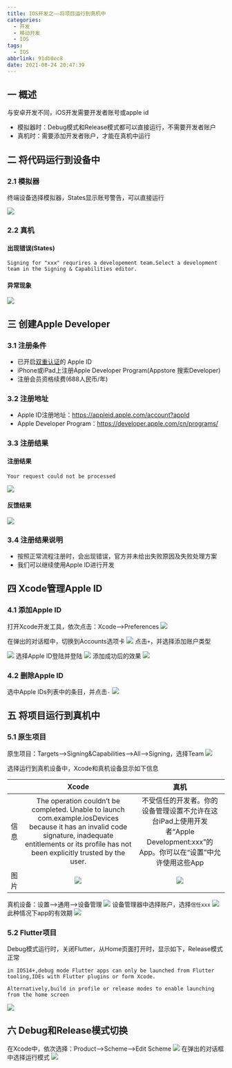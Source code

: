 ```yaml
---
title: IOS开发之——将项目运行到真机中
categories:
  - 开发
  - 移动开发
  - IOS
tags:
  - IOS
abbrlink: 91db0ec8
date: 2021-08-24 20:47:39
---
```

## 一 概述

与安卓开发不同，iOS开发需要开发者账号或apple id

* 模拟器时：Debug模式和Release模式都可以直接运行，不需要开发者账户
* 真机时：需要添加开发者账户，才能在真机中运行

<!--more-->

## 二 将代码运行到设备中

### 2.1 模拟器

终端设备选择模拟器，States显示账号警告，可以直接运行

![][1]

### 2.2 真机

#### 出现错误(States)

```
Signing for "xxx" requrires a developement team.Select a development team in the Signing & Capabilities editor.
```

#### 异常现象

![][2]

## 三 创建Apple Developer

### 3.1 注册条件

* 已开启[双重认证](https://support.apple.com/zh-cn/HT204915)的 Apple ID
* iPhone或iPad上注册Apple Developer Program(Appstore 搜索Developer)
* 注册会员资格续费(688人民币/年)

### 3.2 注册地址

* Apple ID注册地址：https://appleid.apple.com/account?appId
* Apple Developer Program：https://developer.apple.com/cn/programs/

### 3.3 注册结果

#### 注册结果

```
Your request could not be processed
```

![][3]

#### 反馈结果
![][4]

### 3.4 注册结果说明

* 按照正常流程注册时，会出现错误，官方并未给出失败原因及失败处理方案
* 我们可以继续使用Apple ID进行开发

## 四 Xcode管理Apple ID

### 4.1 添加Apple ID

打开Xcode开发工具，依次点击：Xcode——>Preferences
![][5]

在弹出的对话框中，切换到Accounts选项卡
![][6]
点击`+`，并选择添加账户类型

![][7]
选择Apple ID登陆并登陆
![][8]
添加成功后的效果
![][9]

### 4.2 删除Apple ID

选中Apple IDs列表中的条目，并点击`-`
![][10]

## 五 将项目运行到真机中

### 5.1 原生项目

原生项目：Targets——>Signing&Capabilities——>All——>Signing，选择Team
![][11]

选择运行到真机设备中，Xcode和真机设备显示如下信息

|      |                            Xcode                             |                             真机                             |
| :--: | :----------------------------------------------------------: | :----------------------------------------------------------: |
| 信息 | The operation couldn’t be completed. Unable to launch com.example.iosDevices because it has an invalid code signature, inadequate entitlements or its profile has not been explicitly trusted by the user. | 不受信任的开发者。你的设备管理设置不允许在这台iPad上使用开发者“Apple Development:xxx”的App。你可以在“设置”中允许使用这些App |
| 图片 |                           ![][12]                            |                           ![][13]                            |

真机设备：设置——>通用——>设备管理
![][14]
设备管理器中选择账户，选择`信任xxx`
![][15]
此种情况下app的有效期
![][16]

### 5.2 Flutter项目

Debug模式运行时，关闭Flutter，从Home页面打开时，显示如下，Release模式正常

```
in IOS14+,debug mode Flutter apps can only be launched from Flutter tooling,IDEs with Flutter plugins or form Xcode.

Alternatively,build in profile or release modes to enable launching from the home screen
```
![][17]

## 六 Debug和Release模式切换

在Xcode中，依次选择：Product——>Scheme——>Edit Scheme
![][18]
在弹出的对话框中选择运行模式
![][19]



[1]:https://cdn.jsdelivr.net/gh/pgzxc/cdn@master/blog-ios/ios-devices-monitor-state.png
[2]:https://cdn.jsdelivr.net/gh/pgzxc/cdn@master/blog-ios/ios-devices-state-error.png
[3]:https://cdn.jsdelivr.net/gh/pgzxc/cdn@master/blog-ios/ios-devices-program-error.png
[4]:https://cdn.jsdelivr.net/gh/pgzxc/cdn@master/blog-ios/ios-devices-regist-error-apple-response.png
[5]:https://cdn.jsdelivr.net/gh/pgzxc/cdn@master/blog-ios/ios-devices-addid-xocde-preference.png
[6]:https://cdn.jsdelivr.net/gh/pgzxc/cdn@master/blog-ios/ios-devices-addid-xocde-accounts.png
[7]:https://cdn.jsdelivr.net/gh/pgzxc/cdn@master/blog-ios/ios-devices-addid-xocde-add.png
[8]:https://cdn.jsdelivr.net/gh/pgzxc/cdn@master/blog-ios/ios-devices-addid-xocde-appleid.png
[9]:https://cdn.jsdelivr.net/gh/pgzxc/cdn@master/blog-ios/ios-devices-addid-xocde-added.png
[10]:https://cdn.jsdelivr.net/gh/pgzxc/cdn@master/blog-ios/ios-devices-addid-xocde-delete.png
[11]:https://cdn.jsdelivr.net/gh/pgzxc/cdn@master/blog-ios/ios-devices-normalrun-add-team.png
[12]:https://cdn.jsdelivr.net/gh/pgzxc/cdn@master/blog-ios/ios-devices-normalrun-xcode-info.png
[13]:https://cdn.jsdelivr.net/gh/pgzxc/cdn@master/blog-ios/ios-devices-normalrun-device-info.png
[14]:https://cdn.jsdelivr.net/gh/pgzxc/cdn@master/blog-ios/ios-devices-normalrun-setting-manager.png
[15]:https://cdn.jsdelivr.net/gh/pgzxc/cdn@master/blog-ios/ios-devices-normalrun-account-belive.png
[16]:https://cdn.jsdelivr.net/gh/pgzxc/cdn@master/blog-ios/ios-devices-normalrun-expried.png
[17]:https://cdn.jsdelivr.net/gh/pgzxc/cdn@master/blog-ios/ios-devices-flutterrun-info.png
[18]:https://cdn.jsdelivr.net/gh/pgzxc/cdn@master/blog-ios/ios-devices-model-product-sheme.png
[19]:https://cdn.jsdelivr.net/gh/pgzxc/cdn@master/blog-ios/ios-devices-model-product-sheme-select.png

